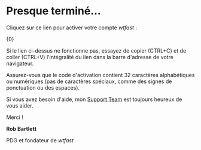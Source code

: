 # Presque terminé...

Cliquez sur ce lien pour activer votre compte *wtfast* :

{0}

Si le lien ci-dessus ne fonctionne pas, essayez de copier (CTRL+C) et de coller (CTRL+V) l'intégralité du lien dans la barre d'adresse de votre navigateur.

Assurez-vous que le code d'activation contient 32 caractères alphabétiques ou numériques (pas de caractères spéciaux, comme des signes de ponctuation ou des espaces).

Si vous avez besoin d'aide, mon [Support Team](http://support.wtfast.com) est toujours heureux de vous aider.

Merci !

**Rob Bartlett**

PDG et fondateur de *wtfast*
